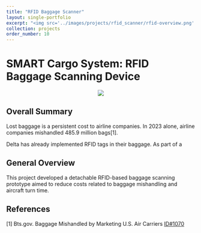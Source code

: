 ```yaml
---
title: "RFID Baggage Scanner"
layout: single-portfolio
excerpt: "<img src='../images/projects/rfid_scanner/rfid-overview.png' alt=''>"
collection: projects
order_number: 10
---
```


# SMART Cargo System: RFID Baggage Scanning Device

<div align="center">
<img src="../../images/projects/rfid_scanner/rfid-overview.png">
</div>

## Overall Summary

Lost baggage is a persistent cost to airline companies. In 2023 alone, airline companies mishandled 485.9 million bags[1]. 

Delta has already implemented RFID tags in their baggage. As part of a 

## General Overview

This project developed a detachable RFID-based baggage scanning prototype aimed to reduce costs related to baggage mishandling and aircraft turn time. 
 



## References
[1] Bts.gov. Baggage Mishandled by Marketing U.S. Air Carriers [ID#1070](https://www.bts.gov/content/mishandled-baggage-reports-filed-passengers-largest-us-air-carriersa)
